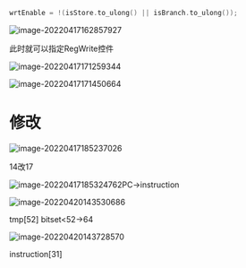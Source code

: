 ```c++
wrtEnable = !(isStore.to_ulong() || isBranch.to_ulong()); 
```

![image-20220417162857927](C:\Users\14335\AppData\Roaming\Typora\typora-user-images\image-20220417162857927.png)

此时就可以指定RegWrite控件



![image-20220417171259344](C:\Users\14335\AppData\Roaming\Typora\typora-user-images\image-20220417171259344.png)



![image-20220417171450664](C:\Users\14335\AppData\Roaming\Typora\typora-user-images\image-20220417171450664.png)





# 修改

![image-20220417185237026](C:\Users\14335\AppData\Roaming\Typora\typora-user-images\image-20220417185237026.png)

14改17

![image-20220417185324762](C:\Users\14335\AppData\Roaming\Typora\typora-user-images\image-20220417185324762.png)PC->instruction

![image-20220420143530686](C:\Users\14335\AppData\Roaming\Typora\typora-user-images\image-20220420143530686.png)

tmp[52] bitset<52->64

![image-20220420143728570](C:\Users\14335\AppData\Roaming\Typora\typora-user-images\image-20220420143728570.png)

instruction[31]